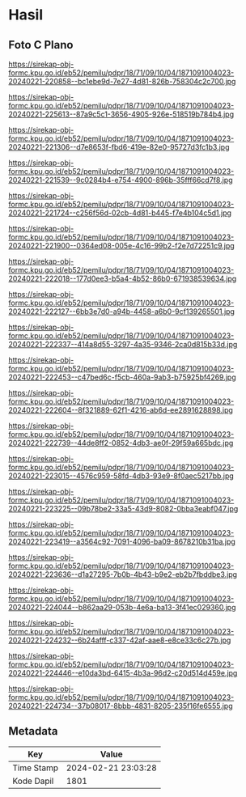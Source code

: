 # Hasil

## Foto C Plano

https://sirekap-obj-formc.kpu.go.id/eb52/pemilu/pdpr/18/71/09/10/04/1871091004023-20240221-220858--bc1ebe9d-7e27-4d81-826b-758304c2c700.jpg

https://sirekap-obj-formc.kpu.go.id/eb52/pemilu/pdpr/18/71/09/10/04/1871091004023-20240221-225613--87a9c5c1-3656-4905-926e-518519b784b4.jpg

https://sirekap-obj-formc.kpu.go.id/eb52/pemilu/pdpr/18/71/09/10/04/1871091004023-20240221-221306--d7e8653f-fbd6-419e-82e0-95727d3fc1b3.jpg

https://sirekap-obj-formc.kpu.go.id/eb52/pemilu/pdpr/18/71/09/10/04/1871091004023-20240221-221539--9c0284b4-e754-4900-896b-35fff66cd7f8.jpg

https://sirekap-obj-formc.kpu.go.id/eb52/pemilu/pdpr/18/71/09/10/04/1871091004023-20240221-221724--c256f56d-02cb-4d81-b445-f7e4b104c5d1.jpg

https://sirekap-obj-formc.kpu.go.id/eb52/pemilu/pdpr/18/71/09/10/04/1871091004023-20240221-221900--0364ed08-005e-4c16-99b2-f2e7d72251c9.jpg

https://sirekap-obj-formc.kpu.go.id/eb52/pemilu/pdpr/18/71/09/10/04/1871091004023-20240221-222018--177d0ee3-b5a4-4b52-86b0-671938539634.jpg

https://sirekap-obj-formc.kpu.go.id/eb52/pemilu/pdpr/18/71/09/10/04/1871091004023-20240221-222127--6bb3e7d0-a94b-4458-a6b0-9cf139265501.jpg

https://sirekap-obj-formc.kpu.go.id/eb52/pemilu/pdpr/18/71/09/10/04/1871091004023-20240221-222337--414a8d55-3297-4a35-9346-2ca0d815b33d.jpg

https://sirekap-obj-formc.kpu.go.id/eb52/pemilu/pdpr/18/71/09/10/04/1871091004023-20240221-222453--c47bed6c-f5cb-460a-9ab3-b75925bf4269.jpg

https://sirekap-obj-formc.kpu.go.id/eb52/pemilu/pdpr/18/71/09/10/04/1871091004023-20240221-222604--8f321889-62f1-4216-ab6d-ee2891628898.jpg

https://sirekap-obj-formc.kpu.go.id/eb52/pemilu/pdpr/18/71/09/10/04/1871091004023-20240221-222739--44de8ff2-0852-4db3-ae0f-29f59a665bdc.jpg

https://sirekap-obj-formc.kpu.go.id/eb52/pemilu/pdpr/18/71/09/10/04/1871091004023-20240221-223015--4576c959-58fd-4db3-93e9-8f0aec5217bb.jpg

https://sirekap-obj-formc.kpu.go.id/eb52/pemilu/pdpr/18/71/09/10/04/1871091004023-20240221-223225--09b78be2-33a5-43d9-8082-0bba3eabf047.jpg

https://sirekap-obj-formc.kpu.go.id/eb52/pemilu/pdpr/18/71/09/10/04/1871091004023-20240221-223419--a3564c92-7091-4096-ba09-8678210b31ba.jpg

https://sirekap-obj-formc.kpu.go.id/eb52/pemilu/pdpr/18/71/09/10/04/1871091004023-20240221-223636--d1a27295-7b0b-4b43-b9e2-eb2b7fbddbe3.jpg

https://sirekap-obj-formc.kpu.go.id/eb52/pemilu/pdpr/18/71/09/10/04/1871091004023-20240221-224044--b862aa29-053b-4e6a-ba13-3f41ec029360.jpg

https://sirekap-obj-formc.kpu.go.id/eb52/pemilu/pdpr/18/71/09/10/04/1871091004023-20240221-224232--6b24afff-c337-42af-aae8-e8ce33c6c27b.jpg

https://sirekap-obj-formc.kpu.go.id/eb52/pemilu/pdpr/18/71/09/10/04/1871091004023-20240221-224446--e10da3bd-6415-4b3a-96d2-c20d514d459e.jpg

https://sirekap-obj-formc.kpu.go.id/eb52/pemilu/pdpr/18/71/09/10/04/1871091004023-20240221-224734--37b08017-8bbb-4831-8205-235f16fe6555.jpg


## Metadata

| Key        | Value               |
| ---------- | ------------------- |
| Time Stamp | 2024-02-21 23:03:28 |
| Kode Dapil | 1801                |



